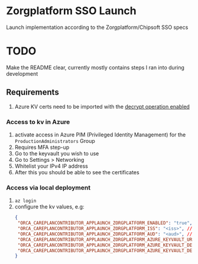 # Zorgplatform SSO Launch
Launch implementation according to the Zorgplatform/Chipsoft SSO specs

# TODO
Make the README clear, currently mostly contains steps I ran into during development

## Requirements
1. Azure KV certs need to be imported with the [decrypt operation enabled](https://stackoverflow.com/a/55719562)

### Access to kv in Azure
1. activate access in Azure PIM (Privileged Identity Management) for the `ProductionAdministrators` Group
2. Requires MFA step-up
3. Go to the keyvault you wish to use 
4. Go to Settings > Networking
5. Whitelist your IPv4 IP address
6. After this you should be able to see the certificates

### Access via local deployment
1. `az login`
2. configure the kv values, e.g:
   ```json 
   {
    "ORCA_CAREPLANCONTRIBUTOR_APPLAUNCH_ZORGPLATFORM_ENABLED": "true",
    "ORCA_CAREPLANCONTRIBUTOR_APPLAUNCH_ZORGPLATFORM_ISS": "<iss>", //The hl7 oid of the care organization configured in Zorgplatform
    "ORCA_CAREPLANCONTRIBUTOR_APPLAUNCH_ZORGPLATFORM_AUD": "<aud>", //The service URL configured in Zorgplatform
    "ORCA_CAREPLANCONTRIBUTOR_APPLAUNCH_ZORGPLATFORM_AZURE_KEYVAULT_URL": "<kv_url>", //The URL of the Azure KeyVault to use
    "ORCA_CAREPLANCONTRIBUTOR_APPLAUNCH_ZORGPLATFORM_AZURE_KEYVAULT_DECRYPTCERTNAME": "<certname>", //The name of the cert inside the configured Azure KeyVault
    "ORCA_CAREPLANCONTRIBUTOR_APPLAUNCH_ZORGPLATFORM_AZURE_KEYVAULT_DECRYPTCERTVERSION": "<certversion>", //The version of the cert inside the configured Azure KeyVault
   }
   ```